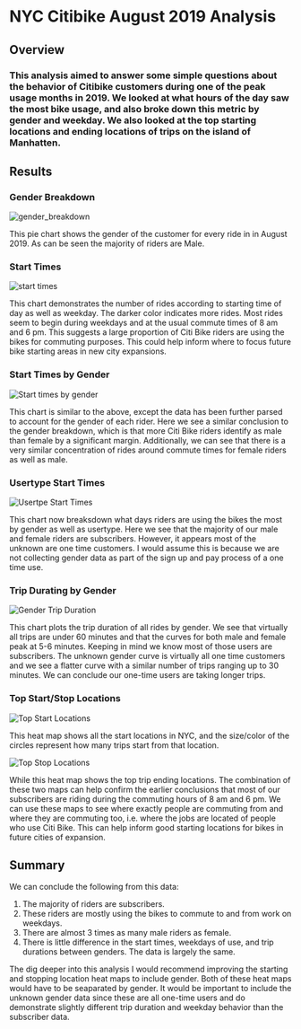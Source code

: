 # NYC Citibike August 2019 Analysis

## Overview
### This analysis aimed to answer some simple questions about the behavior of Citibike customers during one of the peak usage months in 2019. We looked at what hours of the day saw the most bike usage, and also broke down this metric by gender and weekday. We also looked at the top starting locations and ending locations of trips on the island of Manhatten.

## Results
### Gender Breakdown
![gender_breakdown](/Resources/gender_breakdown.png)

This pie chart shows the gender of the customer for every ride in in August 2019. As can be seen the majority of riders are Male.

### Start Times
![start times](/Resources/start_times.png)

This chart demonstrates the number of rides according to starting time of day as well as weekday. The darker color indicates more rides. Most rides seem to begin during weekdays and at the usual commute times of 8 am and 6 pm. This suggests a large proportion of Citi Bike riders are using the bikes for commuting purposes. This could help inform where to focus future bike starting areas in new city expansions.

### Start Times by Gender
![Start times by gender](/Resources/gender_start_times.png)

This chart is similar to the above, except the data has been further parsed to account for the gender of each rider. Here we see a similar conclusion to the gender breakdown, which is that more Citi Bike riders identify as male than female by a significant margin. Additionally, we can see that there is a very similar concentration of rides around commute times for female riders as well as male. 

### Usertype Start Times
![Usertpe Start Times](/Resources/usertype_start_times.png)

This chart now breaksdown what days riders are using the bikes the most by gender as well as usertype. Here we see that the majority of our male and female riders are subscribers. However, it appears most of the unknown are one time customers. I would assume this is because we are not collecting gender data as part of the sign up and pay process of a one time use.

### Trip Durating by Gender
![Gender Trip Duration](/Resources/gender_trip_duration.png)

This chart plots the trip duration of all rides by gender. We see that virtually all trips are under 60 minutes and that the curves for both male and female peak at 5-6 minutes. Keeping in mind we know most of those users are subscribers. The unknown gender curve is virtually all one time customers and we see a flatter curve with a similar number of trips ranging up to 30 minutes. We can conclude our one-time users are taking longer trips.

### Top Start/Stop Locations
![Top Start Locations](/Resources/start_location.png)

This heat map shows all the start locations in NYC, and the size/color of the circles represent how many trips start from that location.

![Top Stop Locations](/Resources/end_location.png)

While this heat map shows the top trip ending locations. The combination of these two maps can help confirm the earlier conclusions that most of our subscribers are riding during the commuting hours of 8 am and 6 pm. We can use these maps to see where exactly people are commuting from and where they are commuting too, i.e. where the jobs are located of people who use Citi Bike. This can help inform good starting locations for bikes in future cities of expansion.

## Summary

We can conclude the following from this data:
  1. The majority of riders are subscribers.
  2. These riders are mostly using the bikes to commute to and from work on weekdays.
  3. There are almost 3 times as many male riders as female.
  4. There is little difference in the start times, weekdays of use, and trip durations between genders. The data is largely the same.

The dig deeper into this analysis I would recommend improving the starting and stopping location heat maps to include gender. Both of these heat maps would have to be seaparated by gender. It would be important to include the unknown gender data since these are all one-time users and do demonstrate slightly different trip duration and weekday behavior than the subscriber data. 

